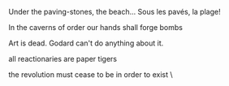 Under the paving-stones, the beach...
Sous les pavés, la plage!

In the caverns of order our hands shall forge bombs

Art is dead. Godard can't do anything about it.

all reactionaries are paper tigers

the revolution must cease to be in order to exist
\
